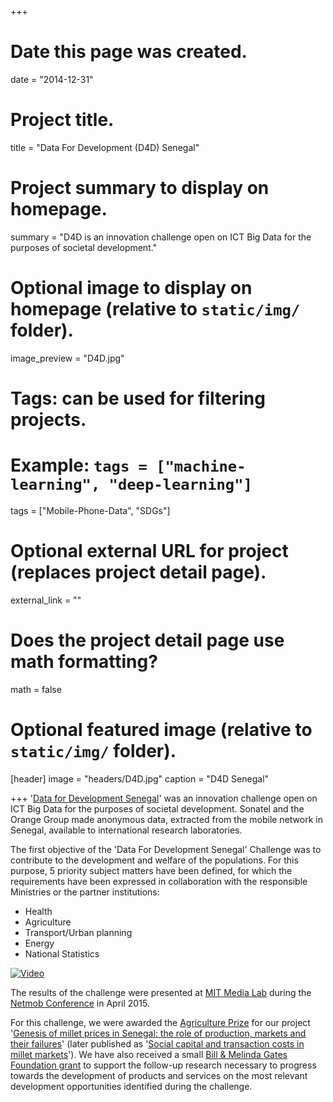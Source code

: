 +++
# Date this page was created.
date = "2014-12-31"

# Project title.
title = "Data For Development (D4D) Senegal"

# Project summary to display on homepage.
summary = "D4D is an innovation challenge open on ICT Big Data for the purposes of societal development."

# Optional image to display on homepage (relative to `static/img/` folder).
image_preview = "D4D.jpg"

# Tags: can be used for filtering projects.
# Example: `tags = ["machine-learning", "deep-learning"]`
tags = ["Mobile-Phone-Data", "SDGs"]

# Optional external URL for project (replaces project detail page).
external_link = ""

# Does the project detail page use math formatting?
math = false

# Optional featured image (relative to `static/img/` folder).
[header]
image = "headers/D4D.jpg"
caption = "D4D Senegal"

+++
'[Data for Development Senegal](http://www.d4d.orange.com/en/Accueil)' was an innovation challenge open on ICT Big Data for the purposes of societal development. Sonatel and the Orange Group made anonymous data, extracted from the mobile network in Senegal, available to international research laboratories.

The first objective of the 'Data For Development Senegal' Challenge was to contribute to the development and welfare of the populations. For this purpose, 5 priority subject matters have been defined, for which the requirements have been expressed in collaboration with the responsible Ministries or the partner institutions:
	
* Health
* Agriculture
* Transport/Urban planning
* Energy
* National Statistics

[![Video](http://www.dailymotion.com/thumbnail/320x240/video/x2ptl10)](http://dai.ly/x2ptl10)

The results of the challenge were presented at [MIT Media Lab](https://www.media.mit.edu/) during the [Netmob Conference](http://netmob.org/www15/index.html) in April 2015.

For this challenge, we were awarded the [Agriculture Prize](http://d4d.orange.com/content/download/43330/405662/version/3/file/D4Dchallenge_leaflet_A4_V2Eweblite.pdf) for our project '[Genesis of millet prices in Senegal: the role of production, markets and their failures](http://damien-c-jacques.rbind.io/publication/jacques-2015-millet-prices-netmob-d4d/)' (later published as '[Social capital and transaction costs in millet markets](http://damien-c-jacques.rbind.io/publication/jacques-2018-social-capital/)'). We have also received a small [Bill & Melinda Gates Foundation grant](https://www.gatesfoundation.org/How-We-Work/Quick-Links/Grants-Database/Grants/2014/10/OPP1114791) to support the follow-up research necessary to progress towards the development of products and services on the most relevant development opportunities identified during the challenge.
